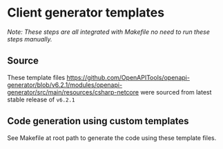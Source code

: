 # Client generator templates

*Note: These steps are all integrated with Makefile no need to run these steps manually.*

## Source

These template files https://github.com/OpenAPITools/openapi-generator/blob/v6.2.1/modules/openapi-generator/src/main/resources/csharp-netcore were sourced from latest stable release of `v6.2.1`

## Code generation using custom templates

See Makefile at root path to generate the code using these template files.
